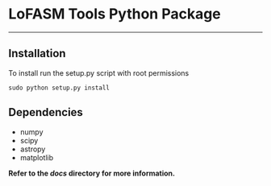 
# LoFASM Tools Python Package
---

## Installation
To install run the setup.py script with root permissions

	sudo python setup.py install

## Dependencies
* numpy
* scipy
* astropy
* matplotlib

__Refer to the _docs_ directory for more information.__








